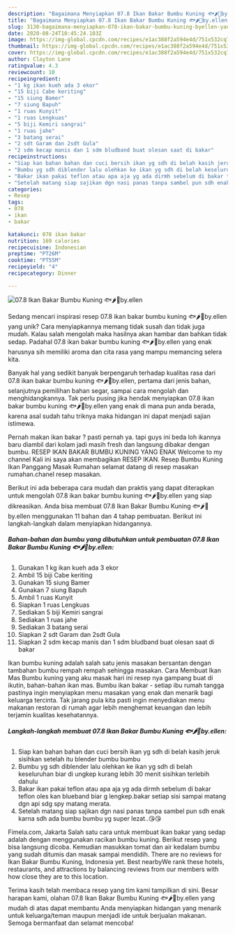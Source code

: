 ```yaml
---
description: "Bagaimana Menyiapkan 07.8 Ikan Bakar Bumbu Kuning 🐟🌶️🍋by.ellen yang Bisa Manjain Lidah"
title: "Bagaimana Menyiapkan 07.8 Ikan Bakar Bumbu Kuning 🐟🌶️🍋by.ellen yang Bisa Manjain Lidah"
slug: 3130-bagaimana-menyiapkan-078-ikan-bakar-bumbu-kuning-byellen-yang-bisa-manjain-lidah
date: 2020-08-24T10:45:24.103Z
image: https://img-global.cpcdn.com/recipes/e1ac388f2a594e4d/751x532cq70/078-ikan-bakar-bumbu-kuning-🐟🌶️🍋byellen-foto-resep-utama.jpg
thumbnail: https://img-global.cpcdn.com/recipes/e1ac388f2a594e4d/751x532cq70/078-ikan-bakar-bumbu-kuning-🐟🌶️🍋byellen-foto-resep-utama.jpg
cover: https://img-global.cpcdn.com/recipes/e1ac388f2a594e4d/751x532cq70/078-ikan-bakar-bumbu-kuning-🐟🌶️🍋byellen-foto-resep-utama.jpg
author: Clayton Lane
ratingvalue: 4.3
reviewcount: 10
recipeingredient:
- "1 kg ikan kueh ada 3 ekor"
- "15 biji Cabe keriting"
- "15 siung Bamer"
- "7 siung Bapuh"
- "1 ruas Kunyit"
- "1 ruas Lengkuas"
- "5 biji Kemiri sangrai"
- "1 ruas jahe"
- "3 batang serai"
- "2 sdt Garam dan 2sdt Gula"
- "2 sdm kecap manis dan 1 sdm bludband buat olesan saat di bakar"
recipeinstructions:
- "Siap kan bahan bahan dan cuci bersih ikan yg sdh di belah kasih jeruk sisihkan setelah itu blender bumbu bumbu"
- "Bumbu yg sdh diblender lalu olehkan ke ikan yg sdh di belah keseluruhan biar di ungkep kurang lebih 30 menit sisihkan terlebih dahulu"
- "Bakar ikan pakai teflon atau apa aja yg ada dirmh sebelum di bakar teflon oles kan blueband biar g lengkep.bakar setiap sisi sampai matang dgn api sdg spy matang merata."
- "Setelah matang siap sajikan dgn nasi panas tanpa sambel pun sdh enak karna sdh ada bumbu bumbu yg super lezat..😘😘"
categories:
- Resep
tags:
- 078
- ikan
- bakar

katakunci: 078 ikan bakar 
nutrition: 169 calories
recipecuisine: Indonesian
preptime: "PT26M"
cooktime: "PT55M"
recipeyield: "4"
recipecategory: Dinner

---
```



![07.8 Ikan Bakar Bumbu Kuning 🐟🌶️🍋by.ellen](https://img-global.cpcdn.com/recipes/e1ac388f2a594e4d/751x532cq70/078-ikan-bakar-bumbu-kuning-🐟🌶️🍋byellen-foto-resep-utama.jpg)

Sedang mencari inspirasi resep 07.8 ikan bakar bumbu kuning 🐟🌶️🍋by.ellen yang unik? Cara menyiapkannya memang tidak susah dan tidak juga mudah. Kalau salah mengolah maka hasilnya akan hambar dan bahkan tidak sedap. Padahal 07.8 ikan bakar bumbu kuning 🐟🌶️🍋by.ellen yang enak harusnya sih memiliki aroma dan cita rasa yang mampu memancing selera kita.

Banyak hal yang sedikit banyak berpengaruh terhadap kualitas rasa dari 07.8 ikan bakar bumbu kuning 🐟🌶️🍋by.ellen, pertama dari jenis bahan, selanjutnya pemilihan bahan segar, sampai cara mengolah dan menghidangkannya. Tak perlu pusing jika hendak menyiapkan 07.8 ikan bakar bumbu kuning 🐟🌶️🍋by.ellen yang enak di mana pun anda berada, karena asal sudah tahu triknya maka hidangan ini dapat menjadi sajian istimewa.

Pernah makan ikan bakar ? pasti pernah ya. tapi guys ini beda loh ikannya baru diambil dari kolam jadi masih fresh dan langsung dibakar dengan bumbu. RESEP IKAN BAKAR BUMBU KUNING YANG ENAK Welcome to my channel Kali ini saya akan membagikan RESEP IKAN. Resep Bumbu Kuning Ikan Panggang Masak Rumahan selamat datang di resep masakan rumahan.chanel resep masakan.


Berikut ini ada beberapa cara mudah dan praktis yang dapat diterapkan untuk mengolah 07.8 ikan bakar bumbu kuning 🐟🌶️🍋by.ellen yang siap dikreasikan. Anda bisa membuat 07.8 Ikan Bakar Bumbu Kuning 🐟🌶️🍋by.ellen menggunakan 11 bahan dan 4 tahap pembuatan. Berikut ini langkah-langkah dalam menyiapkan hidangannya.

<!--inarticleads1-->

##### Bahan-bahan dan bumbu yang dibutuhkan untuk pembuatan 07.8 Ikan Bakar Bumbu Kuning 🐟🌶️🍋by.ellen:

1. Gunakan 1 kg ikan kueh ada 3 ekor
1. Ambil 15 biji Cabe keriting
1. Gunakan 15 siung Bamer
1. Gunakan 7 siung Bapuh
1. Ambil 1 ruas Kunyit
1. Siapkan 1 ruas Lengkuas
1. Sediakan 5 biji Kemiri sangrai
1. Sediakan 1 ruas jahe
1. Sediakan 3 batang serai
1. Siapkan 2 sdt Garam dan 2sdt Gula
1. Siapkan 2 sdm kecap manis dan 1 sdm bludband buat olesan saat di bakar


Ikan bumbu kuning adalah salah satu jenis masakan bersantan dengan tambahan bumbu rempah rempah sehingga masakan. Cara Membuat Ikan Mas Bumbu kuning yang aku masak hari ini resep nya gampang buat di ikutin, bahan-bahan ikan mas. Bumbu ikan bakar - setiap ibu rumah tangga pastinya ingin menyiapkan menu masakan yang enak dan menarik bagi keluarga tercinta. Tak jarang pula kita pasti ingin menyediakan menu makanan restoran di rumah agar lebih menghemat keuangan dan lebih terjamin kualitas kesehatannya. 

<!--inarticleads2-->

##### Langkah-langkah membuat 07.8 Ikan Bakar Bumbu Kuning 🐟🌶️🍋by.ellen:

1. Siap kan bahan bahan dan cuci bersih ikan yg sdh di belah kasih jeruk sisihkan setelah itu blender bumbu bumbu
1. Bumbu yg sdh diblender lalu olehkan ke ikan yg sdh di belah keseluruhan biar di ungkep kurang lebih 30 menit sisihkan terlebih dahulu
1. Bakar ikan pakai teflon atau apa aja yg ada dirmh sebelum di bakar teflon oles kan blueband biar g lengkep.bakar setiap sisi sampai matang dgn api sdg spy matang merata.
1. Setelah matang siap sajikan dgn nasi panas tanpa sambel pun sdh enak karna sdh ada bumbu bumbu yg super lezat..😘😘


Fimela.com, Jakarta Salah satu cara untuk membuat ikan bakar yang sedap adalah dengan menggunakan racikan bumbu kuning. Berikut resep yang bisa langsung dicoba. Kemudian masukkan tomat dan air kedalam bumbu yang sudah ditumis dan masak sampai mendidih. There are no reviews for Ikan Bakar Bumbu Kuning, Indonesia yet. Best nearbyWe rank these hotels, restaurants, and attractions by balancing reviews from our members with how close they are to this location. 

Terima kasih telah membaca resep yang tim kami tampilkan di sini. Besar harapan kami, olahan 07.8 Ikan Bakar Bumbu Kuning 🐟🌶️🍋by.ellen yang mudah di atas dapat membantu Anda menyiapkan hidangan yang menarik untuk keluarga/teman maupun menjadi ide untuk berjualan makanan. Semoga bermanfaat dan selamat mencoba!
